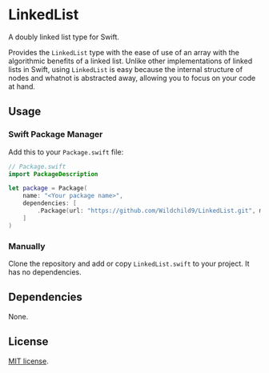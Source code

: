 # LinkedList

A doubly linked list type for Swift.

Provides the `LinkedList` type with the ease of use of an array with the algorithmic benefits of a linked list. Unlike other implementations of linked lists in Swift, using `LinkedList` is easy because the internal structure of nodes and whatnot is abstracted away, allowing you to focus on your code at hand.

## Usage

### Swift Package Manager

Add this to your `Package.swift` file:

```swift
// Package.swift
import PackageDescription

let package = Package(
    name: "<Your package name>",
    dependencies: [
        .Package(url: "https://github.com/Wildchild9/LinkedList.git", majorVersion: 0)
    ]
)
```

### Manually

Clone the repository and add or copy `LinkedList.swift` to your project. It has no dependencies.

## Dependencies

None.

## License

[MIT license](https://github.com/Wildchild9/LinkedList/blob/master/LICENSE).
